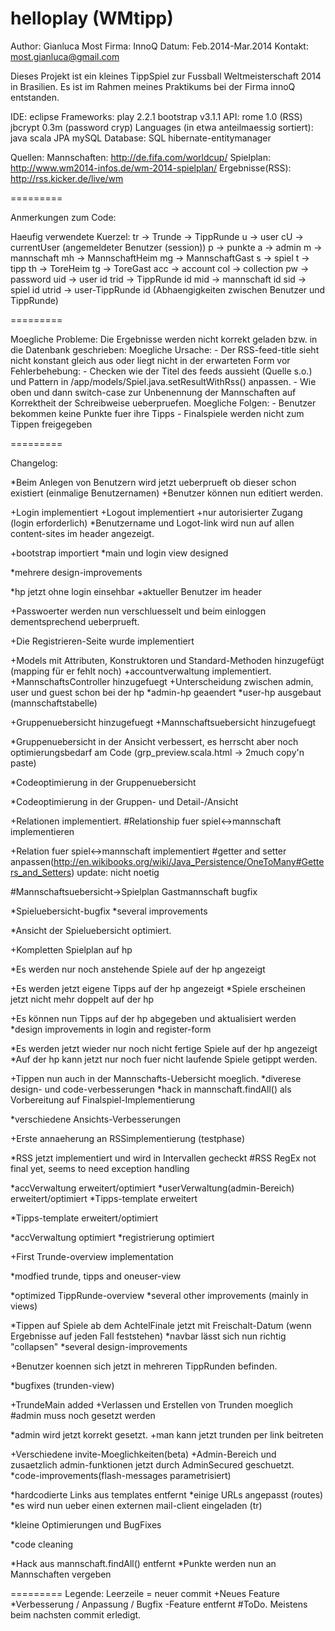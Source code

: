 helloplay (WMtipp)
=========

Author:		Gianluca Most
Firma:		InnoQ
Datum:		Feb.2014-Mar.2014
Kontakt:	most.gianluca@gmail.com

Dieses Projekt ist ein kleines TippSpiel zur Fussball Weltmeisterschaft 2014 in Brasilien.
Es ist im Rahmen meines Praktikums bei der Firma innoQ entstanden.

IDE:
	eclipse
Frameworks:
	play 2.2.1
	bootstrap v3.1.1
API:
	rome 1.0 (RSS)
	jbcrypt 0.3m (password cryp)
Languages (in etwa anteilmaessig sortiert):
	java
	scala
	JPA
	mySQL
Database:
	SQL
	hibernate-entitymanager

Quellen:
	Mannschaften:		http://de.fifa.com/worldcup/
	Spielplan:			http://www.wm2014-infos.de/wm-2014-spielplan/
	Ergebnisse(RSS):	http://rss.kicker.de/live/wm
	
=========

Anmerkungen zum Code:

Haeufig verwendete Kuerzel:
	tr -> Trunde -> TippRunde
	u -> user
	cU -> currentUser (angemeldeter Benutzer (session))
	p -> punkte
	a -> admin
	m -> mannschaft
	mh -> MannschaftHeim
	mg -> MannschaftGast
	s -> spiel
	t -> tipp
	th -> ToreHeim
	tg -> ToreGast
	acc -> account
	col -> collection
	pw -> password
	uid -> user id
	trid -> TippRunde id
	mid -> mannschaft id
	sid -> spiel id
	utrid -> user-TippRunde id (Abhaengigkeiten zwischen Benutzer und TippRunde)
		
=========
	
Moegliche Probleme:
	Die Ergebnisse werden nicht korrekt geladen bzw. in die Datenbank geschrieben:
		Moegliche Ursache:
			- Der RSS-feed-title sieht nicht konstant gleich aus oder liegt nicht in der erwarteten Form vor
		Fehlerbehebung:
			- Checken wie der Titel des feeds aussieht (Quelle s.o.) und Pattern in /app/models/Spiel.java.setResultWithRss() anpassen.
			- Wie oben und dann switch-case zur Unbenennung der Mannschaften auf Korrektheit der Schreibweise ueberpruefen.
		Moegliche Folgen:
			- Benutzer bekommen keine Punkte fuer ihre Tipps
			- Finalspiele werden nicht zum Tippen freigegeben

=========	

Changelog:


*Beim Anlegen von Benutzern wird jetzt ueberprueft ob dieser schon existiert (einmalige Benutzernamen)
+Benutzer können nun editiert werden.

+Login implementiert
+Logout implementiert
+nur autorisierter Zugang (login erforderlich)
*Benutzername und Logot-link wird nun auf allen content-sites im header angezeigt.

+bootstrap importiert
*main und login view designed

*mehrere design-improvements

*hp jetzt ohne login einsehbar
+aktueller Benutzer im header

+Passwoerter werden nun verschluesselt und beim einloggen dementsprechend ueberprueft.

+Die Registrieren-Seite wurde implementiert

+Models mit Attributen, Konstruktoren und Standard-Methoden hinzugefügt (mapping für er fehlt noch)
+accountverwaltung implementiert.
+MannschaftsController hinzugefuegt
+Unterscheidung zwischen admin, user und guest schon bei der hp
*admin-hp geaendert
*user-hp ausgebaut (mannschaftstabelle)

+Gruppenuebersicht hinzugefuegt
+Mannschaftsuebersicht hinzugefuegt

*Gruppenuebersicht in der Ansicht verbessert, es herrscht aber noch optimierungsbedarf am Code (grp_preview.scala.html -> 2much copy'n paste)

*Codeoptimierung in der Gruppenuebersicht

*Codeoptimierung in der Gruppen- und Detail-/Ansicht

+Relationen implementiert.
#Relationship fuer spiel<->mannschaft implementieren

+Relation fuer spiel<->mannschaft implementiert
#getter and setter anpassen(http://en.wikibooks.org/wiki/Java_Persistence/OneToMany#Getters_and_Setters)
	update: nicht noetig
	
#Mannschaftsuebersicht->Spielplan Gastmannschaft bugfix

*Spieluebersicht-bugfix
*several improvements

*Ansicht der Spieluebersicht optimiert.

+Kompletten Spielplan auf hp

*Es werden nur noch anstehende Spiele auf der hp angezeigt

+Es werden jetzt eigene Tipps auf der hp angezeigt
*Spiele erscheinen jetzt nicht mehr doppelt auf der hp

+Es können nun Tipps auf der hp abgegeben und aktualisiert werden
*design improvements in login and register-form

*Es werden jetzt wieder nur noch nicht fertige Spiele auf der hp angezeigt
*Auf der hp kann jetzt nur noch fuer nicht laufende Spiele getippt werden.

+Tippen nun auch in der Mannschafts-Uebersicht moeglich.
*diverese design- und code-verbesserungen
*hack in mannschaft.findAll() als Vorbereitung auf Finalspiel-Implementierung

*verschiedene Ansichts-Verbesserungen

+Erste annaeherung an RSSimplementierung (testphase)

*RSS jetzt implementiert und wird in Intervallen gecheckt
#RSS RegEx not final yet, seems to need exception handling

*accVerwaltung erweitert/optimiert
*userVerwaltung(admin-Bereich) erweitert/optimiert
*Tipps-template erweitert

*Tipps-template erweitert/optimiert

*accVerwaltung optimiert
*registrierung optimiert

+First Trunde-overview implementation

*modfied trunde, tipps and oneuser-view

*optimized TippRunde-overview
*several other improvements (mainly in views)

*Tippen auf Spiele ab dem AchtelFinale jetzt mit Freischalt-Datum (wenn Ergebnisse auf jeden Fall feststehen)
*navbar lässt sich nun richtig "collapsen"
*several design-improvements

+Benutzer koennen sich jetzt in mehreren TippRunden befinden.

*bugfixes (trunden-view)

+TrundeMain added
+Verlassen und Erstellen von Trunden moeglich
	#admin muss noch gesetzt werden

*admin wird jetzt korrekt gesetzt.
+man kann jetzt trunden per link beitreten

+Verschiedene invite-Moeglichkeiten(beta)
+Admin-Bereich und zusaetzlich admin-funktionen jetzt durch AdminSecured geschuetzt.
*code-improvements(flash-messages parametrisiert)

*hardcodierte Links aus templates entfernt
*einige URLs angepasst (routes)
*es wird nun ueber einen externen mail-client eingeladen (tr)

*kleine Optimierungen und BugFixes

*code cleaning

*Hack aus mannschaft.findAll() entfernt
*Punkte werden nun an Mannschaften vergeben

=========
Legende:
	Leerzeile = neuer commit
	+Neues Feature
	*Verbesserung / Anpassung / Bugfix
	-Feature entfernt
	#ToDo. Meistens beim nachsten commit erledigt.